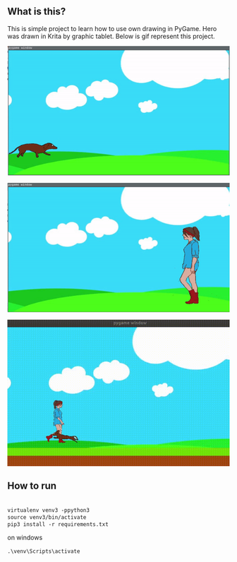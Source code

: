 ## What is this?
This is simple project to learn how to use own drawing in PyGame.
Hero was drawn in Krita by graphic tablet.
Below is gif represent this project.

![](screencast/dachshund_running.gif)

![](screencast/walking.gif)

![](screencast/dog_with_enemy.gif)

## How to run

```

virtualenv venv3 -ppython3
source venv3/bin/activate
pip3 install -r requirements.txt

```

on windows

```
.\venv\Scripts\activate



